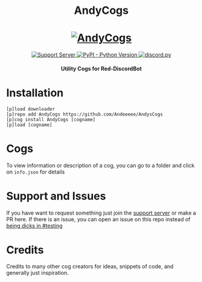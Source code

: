 <h1 align="center">
  AndyCogs
</h1>

<h1 align="center">
  <a href="https://github.com/Andeeeee/AndysNeverToBeApprovedUntil3021Cogs"><img src="https://cdn.discordapp.com/icons/321845546534830085/a_650fa1ce364722e61d08b2d7280dc18f.jpg" alt="AndyCogs"></a>
</h1>

<p align="center">
  <a href="https://discord.gg/nVcZQt7mqk">
    <img src="https://discordapp.com/api/guilds/779170711305715764/widget.png?style=shield" alt="Support Server">
  </a>
  <a href="https://www.python.org/downloads/">
    <img alt="PyPI - Python Version" src="https://img.shields.io/pypi/pyversions/Red-Discordbot">
  </a>
  <a href="https://github.com/Rapptz/discord.py/">
     <img src="https://img.shields.io/badge/discord-py-blue.svg" alt="discord.py">
  </a>
</p>
<h4 align="center">Utility Cogs for Red-DiscordBot</h4>

# Installation
`[p]load downloader`<br>
`[p]repo add AndyCogs https://github.com/Andeeeee/AndysCogs`<br>
`[p]cog install AndyCogs [cogname]`<br>
`[p]load [cogname]`<br>

# Cogs 
To view information or description of a cog, you can go to a folder and click on `info.json` for details

# Support and Issues
If you have want to request something just join the [support server](https://discord.gg/nVcZQt7mqk) or make a PR here. If there is an issue, you can open an issue on this repo instead of [being dicks in #testing](https://discord.com/channels/133049272517001216/133251234164375552/803711239590903858)

# Credits
Credits to many other cog creators for ideas, snippets of code, and generally just inspiration.

